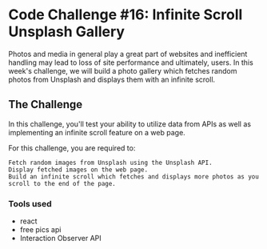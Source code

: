 # Code Challenge #16: Infinite Scroll Unsplash Gallery

Photos and media in general play a great part of websites and inefficient handling may lead to loss of site performance and ultimately, users. In this week's challenge, we will build a photo gallery which fetches random photos from Unsplash and displays them with an infinite scroll.

## The Challenge

In this challenge, you'll test your ability to utilize data from APIs as well as implementing an infinite scroll feature on a web page.

For this challenge, you are required to:

    Fetch random images from Unsplash using the Unsplash API.
    Display fetched images on the web page.
    Build an infinite scroll which fetches and displays more photos as you scroll to the end of the page.


### Tools used
- react
- free pics api
- Interaction Observer API
